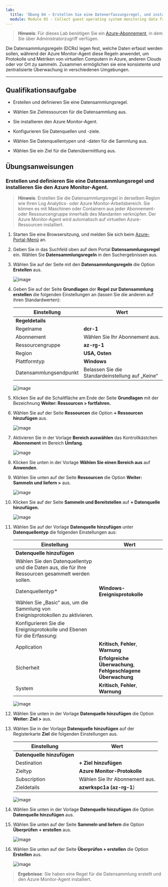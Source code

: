 ```yaml
---
lab:
  title: 'Übung 04 – Erstellen Sie eine Datenerfassungsregel, und installieren Sie den Azure Monitor-Agent'
  module: Module 05 - Collect guest operating system monitoring data from Azure and hybrid virtual machines using Azure Monitor Agent
---
```



>**Hinweis**: Für dieses Lab benötigen Sie ein [Azure-Abonnement](https://azure.microsoft.com/en-us/free/?azure-portal=true), in dem Sie über Administratorzugriff verfügen. 


Die Datensammlungsregeln (DCRs) legen fest, welche Daten erfasst werden sollen, während der Azure Monitor-Agent diese Regeln anwendet, um Protokolle und Metriken von virtuellen Computern in Azure, anderen Clouds oder vor Ort zu sammeln. Zusammen ermöglichen sie eine konsistente und zentralisierte Überwachung in verschiedenen Umgebungen.

---

## Qualifikationsaufgabe

- Erstellen und definieren Sie eine Datensammlungsregel.

- Wählen Sie Zielressourcen für die Datensammlung aus.

- Sie installieren den Azure Monitor-Agent.
  
- Konfigurieren Sie Datenquellen und -ziele.

- Wählen Sie Datenquellentypen und -daten für die Sammlung aus.

- Wählen Sie ein Ziel für die Datenübermittlung aus.

## Übungsanweisungen 

### Erstellen und definieren Sie eine Datensammlungsregel und installieren Sie den Azure Monitor-Agent.

>**Hinweis**: Erstellen Sie die Datensammlungsregel in derselben Region wie Ihren Log Analytics- oder Azure Monitor-Arbeitsbereich. Sie können es mit Maschinen oder Containern aus jeder Abonnement- oder Ressourcengruppe innerhalb des Mandanten verknüpfen. Der Azure Monitor-Agent wird automatisch auf virtuellen Azure-Ressourcen installiert.

1. Starten Sie eine Browsersitzung, und melden Sie sich beim [Azure-Portal-Menü](https://portal.azure.com/) an.
  
3. Geben Sie in das Suchfeld oben auf dem Portal **Datensammlungsregel** ein. Wählen Sie **Datensammlungsregeln** in den Suchergebnissen  aus.
  
4. Wählen Sie auf der Seite mit den **Datensammlungsregeln** die Option **Erstellen** aus.
  
    ![image](https://github.com/user-attachments/assets/a472bc6f-fa96-4615-a67c-c99e8b9ce7a4)

5. Geben Sie auf der Seite **Grundlagen** der **Regel zur Datensammlung erstellen** die folgenden Einstellungen an (lassen Sie die anderen auf ihren Standardwerten):

    |Einstellung|Wert|
    |---|---|
    |**Regeldetails**|
    |Regelname|**dcr-1**|
    |Abonnement|Wählen Sie Ihr Abonnement aus.|
    |Ressourcengruppe|**az-rg-1**|
    |Region|**USA, Osten**|
    |Plattformtyp|**Windows**|
    |Datensammlungsendpunkt|Belassen Sie die Standardeinstellung auf „Keine“|

   ![image](https://github.com/user-attachments/assets/6c63c48f-f7a9-4fb2-8fc0-e22084cd5013)

6. Klicken Sie auf die Schaltfläche am Ende der Seite **Grundlagen** mit der Bezeichnung **Weiter: Ressourcen > fortfahren.**
   
7. Wählen Sie auf der Seite **Ressourcen** die Option **+ Ressourcen hinzufügen** aus.

   ![image](https://github.com/user-attachments/assets/7e45996b-478b-4be4-9df3-df6127da6cb4)

8. Aktivieren Sie in der Vorlage **Bereich auswählen** das Kontrollkästchen **Abonnement** im Bereich **Umfang**.

   ![image](https://github.com/user-attachments/assets/0d228e47-039e-4418-ae66-025957e368bc)

9. Klicken Sie unten in der Vorlage **Wählen Sie einen Bereich aus** auf **Anwenden**.
  
10. Wählen Sie unten auf der Seite **Ressourcen** die Option **Weiter: Sammeln und liefern >** aus.

    ![image](https://github.com/user-attachments/assets/95556211-654f-4810-98a0-5cd8fac13bff)  

11. Klicken Sie auf der Seite **Sammeln und Bereitstellen** auf **+ Datenquelle hinzufügen.**

    ![image](https://github.com/user-attachments/assets/8274b0c1-8617-4889-9aef-78e050f2bd00)

12. Wählen Sie auf der Vorlage **Datenquelle hinzufügen** unter **Datenquellentyp** die folgenden Einstellungen aus:
    
    |Einstellung|Wert|
    |---|---|
    |**Datenquelle hinzufügen**|
    |Wählen Sie den Datenquellentyp und die Daten aus, die für Ihre Ressourcen gesammelt werden sollen.|
    |Datenquellentyp*|**Windows-Ereignisprotokolle**|
    |Wählen Sie „Basic“ aus, um die Sammlung von Ereignisprotokollen zu aktivieren.|
    |Konfigurieren Sie die Ereignisprotokolle und Ebenen für die Erfassung:|
    |Application|**Kritisch**, **Fehler**, **Warnung**|
    |Sicherheit|**Erfolgreiche Überwachung**, **Fehlgeschlagene Überwachung**|
    |System|**Kritisch**, **Fehler**, **Warnung**|

    ![image](https://github.com/user-attachments/assets/33039994-0613-40f4-9c55-03f795b38b9b)

13. Wählen Sie unten in der Vorlage **Datenquelle hinzufügen** die Option **Weiter: Ziel >** aus.

14. Wählen Sie in der Vorlage **Datenquelle hinzufügen** auf der Registerkarte **Ziel** die folgenden Einstellungen aus.
    
    |Einstellung|Wert|
    |---|---|
    |**Datenquelle hinzufügen**|
    |Destination|**+ Ziel hinzufügen**|
    |Zieltyp|**Azure Monitor-Protokolle**|
    |Subscription|Wählen Sie Ihr Abonnement aus.|
    |Zieldetails|**azwrkspc1a (az-rg-1**)|

     ![image](https://github.com/user-attachments/assets/dc2d2906-4a57-4df9-a33c-fd6ae34a8457)

15. Wählen Sie unten in der Vorlage **Datenquelle hinzufügen** die Option **Datenquelle hinzufügen** aus.

16. Wählen Sie unten auf der Seite **Sammeln und liefern** die Option **Überprüfen + erstellen** aus.

    ![image](https://github.com/user-attachments/assets/4277089c-971c-4334-a49d-6ac6bfe93ff4)

17. Wählen Sie unten auf der Seite **Überprüfen + erstellen** die Option **Erstellen** aus.

    ![image](https://github.com/user-attachments/assets/b532f92e-af10-4b4d-bb52-10d15ad38d4a)

> **Ergebnisse**: Sie haben eine Regel für die Datensammlung erstellt und den Azure Monitor-Agent installiert.
